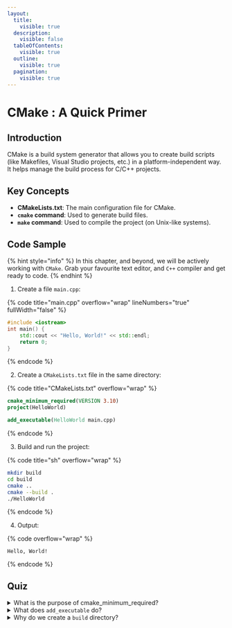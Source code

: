 ```yaml
---
layout:
  title:
    visible: true
  description:
    visible: false
  tableOfContents:
    visible: true
  outline:
    visible: true
  pagination:
    visible: true
---
```


# CMake : A Quick Primer

## Introduction

CMake is a build system generator that allows you to create build scripts (like Makefiles, Visual Studio projects, etc.) in a platform-independent way. It helps manage the build process for C/C++ projects.

## Key Concepts

* **CMakeLists.txt**: The main configuration file for CMake.
* **`cmake` command**: Used to generate build files.
* **`make` command**: Used to compile the project (on Unix-like systems).

## Code Sample

{% hint style="info" %}
In this chapter, and beyond, we will be actively working with `CMake`. Grab your favourite text editor, and `C++` compiler and get ready to code.
{% endhint %}

1. Create a file `main.cpp`:

{% code title="main.cpp" overflow="wrap" lineNumbers="true" fullWidth="false" %}
```cpp
#include <iostream>
int main() {
    std::cout << "Hello, World!" << std::endl;
    return 0;
}
```
{% endcode %}

2. Create a `CMakeLists.txt` file in the same directory:

{% code title="CMakeLists.txt" overflow="wrap" %}
```cmake
cmake_minimum_required(VERSION 3.10)
project(HelloWorld)

add_executable(HelloWorld main.cpp)
```
{% endcode %}

3. Build and run the project:

{% code title="sh" overflow="wrap" %}
```bash
mkdir build
cd build
cmake ..
cmake --build . 
./HelloWorld
```
{% endcode %}

4. Output:

{% code overflow="wrap" %}
```
Hello, World!
```
{% endcode %}

## Quiz

<details>

<summary>What is the purpose of cmake_minimum_required?</summary>

The purpose of `cmake_minimum_required` is to specify the minimum CMake version required to compile. If the current version is lower, it will throw an error.

</details>

<details>

<summary>What does <code>add_executable</code> do?</summary>

`add_executable` specifies the target executable name and associated source files.

</details>

<details>

<summary>Why do we create a <code>build</code> directory?</summary>

We create a `build` directory to separate the source from the build files.

</details>

